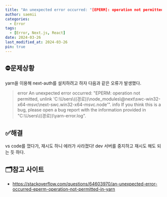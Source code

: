 ```yaml
---
title: "An unexpected error occurred: "[EPERM]: operation not permitted in~""
author: saemii
categories:
  - Error
tags:
  - [Error, Next.js, React]
date: 2024-03-26
last_modified_at: 2024-03-26
pin: true
---
```


## ⛔문제상황

yarn을 이용해 next-auth를 설치하려고 하자 다음과 같은 오류가 발생했다.

> error An unexpected error occurred: "EPERM: operation not permitted, unlink 'C:\\Users\\((경로))\\node_modules\\@next\\swc-win32-x64-msvc\\next-swc.win32-x64-msvc.node'".
> info If you think this is a bug, please open a bug report with the information provided in "C:\\Users\\((경로))\\yarn-error.log".

## ✅해결

vs code를 껐다가, 재시도 하니 에러가 사라졌다!
dev 서버를 중지하고 재시도 해도 되는 듯 하다.

## 🗂️참고 사이트

- <https://stackoverflow.com/questions/64603970/an-unexpected-error-occurred-eperm-operation-not-permitted-in-yarn>

